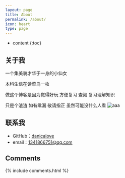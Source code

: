 ```yaml
---
layout: page
title: About
permalink: /about/
icon: heart
type: page
---
```


* content
{:toc}

## 关于我


一个集美貌才华于一身的小仙女

本科生信在读菜鸟一枚

做这个博客是因为觉得好玩 方便复习 查阅 复习理解知识

只是个渣渣 如有纰漏 敬请指正 虽然可能没什么人看
![aaa](http://mmbiz.qpic.cn/mmbiz_jpg/lcaq0oMjdFzic25VhvzJMdm5uY4DVue18FpRaQ4NuDwEEUOWEFLUib5abVxZ5wekAl9aWhiaooMcCCfSVGfcc8RqA/640?wx_fmt=jpeg&tp=webp&wxfrom=5&wx_lazy=1)


## 联系我

* GitHub：[danicalove](https://github.com/danicalove)
* email：1341866751@qq.com



## Comments

{% include comments.html %}
